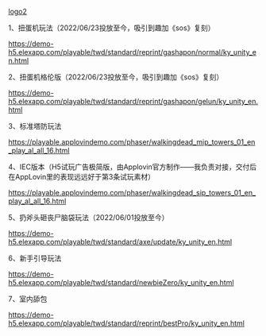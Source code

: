 [logo2](https://user-images.githubusercontent.com/26133323/197690698-490e3531-4417-4519-a6db-3f1f5d9c9aa7.png)

1、扭蛋机玩法（2022/06/23投放至今，吸引到趣加《sos》复刻）

https://demo-h5.elexapp.com/playable/twd/standard/reprint/gashapon/normal/ky_unity_en.html

2、扭蛋机格伦版（2022/06/23投放至今，吸引到趣加《sos》复刻）

https://demo-h5.elexapp.com/playable/twd/standard/reprint/gashapon/gelun/ky_unity_en.html

3、标准塔防玩法

https://playable.applovindemo.com/phaser/walkingdead_mip_towers_01_en_play_al_all_16.html

4、IEC版本（H5试玩广告极简版，由Applovin官方制作——我负责对接，交付后在AppLovin里的表现远远好于第3条试玩素材）

https://playable.applovindemo.com/phaser/walkingdead_sip_towers_01_en_play_al_all_16.html

5、扔斧头砸丧尸脑袋玩法（2022/06/01投放至今）

https://demo-h5.elexapp.com/playable/twd/standard/axe/update/ky_unity_en.html

6、新手引导玩法

https://demo-h5.elexapp.com/playable/twd/standard/newbieZero/ky_unity_en.html

7、室内舔包

https://demo-h5.elexapp.com/playable/twd/standard/reprint/bestPro/ky_unity_en.html
